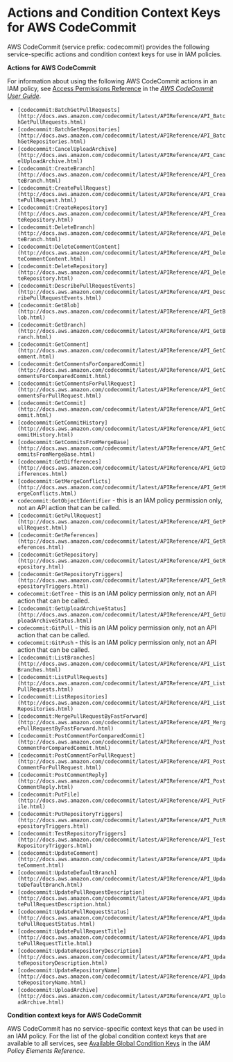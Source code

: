 # Actions and Condition Context Keys for AWS CodeCommit<a name="list_codecommit"></a>

AWS CodeCommit \(service prefix: codecommit\) provides the following service\-specific actions and condition context keys for use in IAM policies\.

**Actions for AWS CodeCommit**

For information about using the following AWS CodeCommit actions in an IAM policy, see [Access Permissions Reference](http://docs.aws.amazon.com/codecommit/latest/userguide/access-permissions.html) in the *[AWS CodeCommit User Guide](http://docs.aws.amazon.com/codecommit/latest/userguide/)*\.
+ `[codecommit:BatchGetPullRequests](http://docs.aws.amazon.com/codecommit/latest/APIReference/API_BatchGetPullRequests.html)`
+ `[codecommit:BatchGetRepositories](http://docs.aws.amazon.com/codecommit/latest/APIReference/API_BatchGetRepositories.html)`
+ `[codecommit:CancelUploadArchive](http://docs.aws.amazon.com/codecommit/latest/APIReference/API_CancelUploadArchive.html)`
+ `[codecommit:CreateBranch](http://docs.aws.amazon.com/codecommit/latest/APIReference/API_CreateBranch.html)`
+ `[codecommit:CreatePullRequest](http://docs.aws.amazon.com/codecommit/latest/APIReference/API_CreatePullRequest.html)`
+ `[codecommit:CreateRepository](http://docs.aws.amazon.com/codecommit/latest/APIReference/API_CreateRepository.html)`
+ `[codecommit:DeleteBranch](http://docs.aws.amazon.com/codecommit/latest/APIReference/API_DeleteBranch.html)`
+ `[codecommit:DeleteCommentContent](http://docs.aws.amazon.com/codecommit/latest/APIReference/API_DeleteCommentContent.html)`
+ `[codecommit:DeleteRepository](http://docs.aws.amazon.com/codecommit/latest/APIReference/API_DeleteRepository.html)`
+ `[codecommit:DescribePullRequestEvents](http://docs.aws.amazon.com/codecommit/latest/APIReference/API_DescribePullRequestEvents.html)`
+ `[codecommit:GetBlob](http://docs.aws.amazon.com/codecommit/latest/APIReference/API_GetBlob.html)`
+ `[codecommit:GetBranch](http://docs.aws.amazon.com/codecommit/latest/APIReference/API_GetBranch.html)`
+ `[codecommit:GetComment](http://docs.aws.amazon.com/codecommit/latest/APIReference/API_GetComment.html)`
+ `[codecommit:GetCommentsForComparedCommit](http://docs.aws.amazon.com/codecommit/latest/APIReference/API_GetCommentsForComparedCommit.html)`
+ `[codecommit:GetCommentsForPullRequest](http://docs.aws.amazon.com/codecommit/latest/APIReference/API_GetCommentsForPullRequest.html)`
+ `[codecommit:GetCommit](http://docs.aws.amazon.com/codecommit/latest/APIReference/API_GetCommit.html)`
+ `[codecommit:GetCommitHistory](http://docs.aws.amazon.com/codecommit/latest/APIReference/API_GetCommitHistory.html)`
+ `[codecommit:GetCommitsFromMergeBase](http://docs.aws.amazon.com/codecommit/latest/APIReference/API_GetCommitsFromMergeBase.html)`
+ `[codecommit:GetDifferences](http://docs.aws.amazon.com/codecommit/latest/APIReference/API_GetDifferences.html)`
+ `[codecommit:GetMergeConflicts](http://docs.aws.amazon.com/codecommit/latest/APIReference/API_GetMergeConflicts.html)`
+ `codecommit:GetObjectIdentifier` \- this is an IAM policy permission only, not an API action that can be called\.
+ `[codecommit:GetPullRequest](http://docs.aws.amazon.com/codecommit/latest/APIReference/API_GetPullRequest.html)`
+ `[codecommit:GetReferences](http://docs.aws.amazon.com/codecommit/latest/APIReference/API_GetReferences.html)`
+ `[codecommit:GetRepository](http://docs.aws.amazon.com/codecommit/latest/APIReference/API_GetRepository.html)`
+ `[codecommit:GetRepositoryTriggers](http://docs.aws.amazon.com/codecommit/latest/APIReference/API_GetRepositoryTriggers.html)`
+ `codecommit:GetTree` \- this is an IAM policy permission only, not an API action that can be called\.
+ `[codecommit:GetUploadArchiveStatus](http://docs.aws.amazon.com/codecommit/latest/APIReference/API_GetUploadArchiveStatus.html)`
+ `codecommit:GitPull` \- this is an IAM policy permission only, not an API action that can be called\.
+ `codecommit:GitPush` \- this is an IAM policy permission only, not an API action that can be called\.
+ `[codecommit:ListBranches](http://docs.aws.amazon.com/codecommit/latest/APIReference/API_ListBranches.html)`
+ `[codecommit:ListPullRequests](http://docs.aws.amazon.com/codecommit/latest/APIReference/API_ListPullRequests.html)`
+ `[codecommit:ListRepositories](http://docs.aws.amazon.com/codecommit/latest/APIReference/API_ListRepositories.html)`
+ `[codecommit:MergePullRequestByFastForward](http://docs.aws.amazon.com/codecommit/latest/APIReference/API_MergePullRequestByFastForward.html)`
+ `[codecommit:PostCommentForComparedCommit](http://docs.aws.amazon.com/codecommit/latest/APIReference/API_PostCommentForComparedCommit.html)`
+ `[codecommit:PostCommentForPullRequest](http://docs.aws.amazon.com/codecommit/latest/APIReference/API_PostCommentForPullRequest.html)`
+ `[codecommit:PostCommentReply](http://docs.aws.amazon.com/codecommit/latest/APIReference/API_PostCommentReply.html)`
+ `[codecommit:PutFile](http://docs.aws.amazon.com/codecommit/latest/APIReference/API_PutFile.html)`
+ `[codecommit:PutRepositoryTriggers](http://docs.aws.amazon.com/codecommit/latest/APIReference/API_PutRepositoryTriggers.html)`
+ `[codecommit:TestRepositoryTriggers](http://docs.aws.amazon.com/codecommit/latest/APIReference/API_TestRepositoryTriggers.html)`
+ `[codecommit:UpdateComment](http://docs.aws.amazon.com/codecommit/latest/APIReference/API_UpdateComment.html)`
+ `[codecommit:UpdateDefaultBranch](http://docs.aws.amazon.com/codecommit/latest/APIReference/API_UpdateDefaultBranch.html)`
+ `[codecommit:UpdatePullRequestDescription](http://docs.aws.amazon.com/codecommit/latest/APIReference/API_UpdatePullRequestDescription.html)`
+ `[codecommit:UpdatePullRequestStatus](http://docs.aws.amazon.com/codecommit/latest/APIReference/API_UpdatePullRequestStatus.html)`
+ `[codecommit:UpdatePullRequestTitle](http://docs.aws.amazon.com/codecommit/latest/APIReference/API_UpdatePullRequestTitle.html)`
+ `[codecommit:UpdateRepositoryDescription](http://docs.aws.amazon.com/codecommit/latest/APIReference/API_UpdateRepositoryDescription.html)`
+ `[codecommit:UpdateRepositoryName](http://docs.aws.amazon.com/codecommit/latest/APIReference/API_UpdateRepositoryName.html)`
+ `[codecommit:UploadArchive](http://docs.aws.amazon.com/codecommit/latest/APIReference/API_UploadArchive.html)`

**Condition context keys for AWS CodeCommit**

AWS CodeCommit has no service\-specific context keys that can be used in an IAM policy\. For the list of the global condition context keys that are available to all services, see [Available Global Condition Keys](reference_policies_condition-keys.md#AvailableKeys) in the *IAM Policy Elements Reference*\.